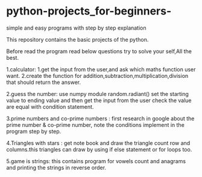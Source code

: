 # python-projects_for-beginners-
simple and easy programs with step by step explanation

This repository contains the basic projects of the python.

Before read the program read below questions try to solve your self,All the best.

1.calculator:
    1.get the input from the user,and ask which maths function user want.
    2.create the function for addition,subtraction,multiplication,division that should return the answer.
    
    
2.guess the number: use numpy module random.radiant()  set the starting value to ending value and then 
get the input from the user check the value are equal with condition statement.


3.prime numbers and co-prime numbers : first research in google about the prime number & co-prime number, note the conditions
implement in the program step by step.


4.Triangles with stars : get note book and draw the triangle count row and columns.this triangles can draw by using if else statement or for loops too.


5.game is strings:   this contains program for vowels count and anagrams and printing the strings in reverse order.
